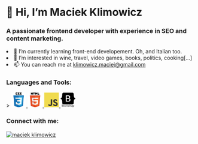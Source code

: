 <h1>👋 Hi, I’m Maciek Klimowicz </h1>
<h3>A passionate frontend developer with experience in SEO and content marketing.</h3>
<li> 🌱 I’m currently learning front-end developement. Oh, and Italian too. </li>
<li> 👀 I’m interested in wine, travel, video games, books, politics, cooking[...] </li>
<li> 📫 You can reach me at <a href="klimowicz.maciej@gmail">klimowicz.maciej@gmail.com</a></li>


<h3 align="left">Languages and Tools:</h3>
<p> > <a href="https://www.w3schools.com/css/" target="_blank" rel="noreferrer"> <img src="https://raw.githubusercontent.com/devicons/devicon/master/icons/css3/css3-original-wordmark.svg" alt="css3" width="40" height="40"/> </a> <a href="https://www.w3.org/html/" target="_blank" rel="noreferrer"> <img src="https://raw.githubusercontent.com/devicons/devicon/master/icons/html5/html5-original-wordmark.svg" alt="html5" width="40" height="40"/> </a> <a href="https://developer.mozilla.org/en-US/docs/Web/JavaScript" target="_blank" rel="noreferrer"> <img src="https://raw.githubusercontent.com/devicons/devicon/master/icons/javascript/javascript-original.svg" alt="javascript" width="40" height="40"/> </a> <a href="https://getbootstrap.com" target="_blank" rel="noreferrer"> <img src="https://raw.githubusercontent.com/devicons/devicon/master/icons/bootstrap/bootstrap-plain-wordmark.svg" alt="bootstrap" width="40" height="40"/> </a </p>

<h3 align="left">Connect with me:</h3>
<p align="left">
<a href="https://linkedin.com/in/maciek klimowicz" target="blank"><img align="center" src="https://raw.githubusercontent.com/rahuldkjain/github-profile-readme-generator/master/src/images/icons/Social/linked-in-alt.svg" alt="maciek klimowicz" height="30" width="40" /></a>
</p>
